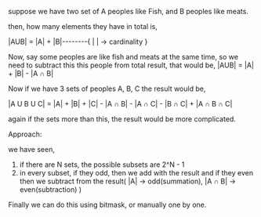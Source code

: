 suppose we have two set of A peoples like Fish, and B peoples like meats.

then, how many elements they have in total is,

|AUB| = |A| + |B|--------{  | | -> cardinality }


Now, say some peoples are like fish and meats at the same time, so we need to subtract this this people from total result,
that would be,
|AUB| = |A| + |B| - |A ∩ B|


Now if we have 3 sets of peoples A, B, C the result would be,

|A U B U C| = |A| + |B| + |C| - |A ∩ B| - |A ∩ C| - |B ∩ C| + |A ∩ B ∩ C|

again if the sets more than this, the result would be more complicated.

Approach:

we have seen,

1. if there are N sets, the possible subsets are 2^N - 1
2. in every subset, if they odd, then we add with the result and if they even then we subtract from the result( |A| -> odd(summation), |A ∩ B| -> even(subtraction) )

Finally we can do this using bitmask, or manually one by one.

 
